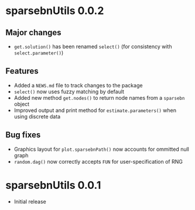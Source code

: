 # sparsebnUtils 0.0.2

## Major changes

* `get.solution()` has been renamed `select()` (for consistency with `select.parameter()`)

## Features

* Added a `NEWS.md` file to track changes to the package
* `select()` now uses fuzzy matching by default
* Added new method `get.nodes()` to return node names from a `sparsebn` object
* Improved output and print method for `estimate.parameters()` when using discrete data

## Bug fixes

* Graphics layout for `plot.sparsebnPath()` now accounts for ommitted null graph
* `random.dag()` now correctly accepts `FUN` for user-specification of RNG

# sparsebnUtils 0.0.1

* Initial release


